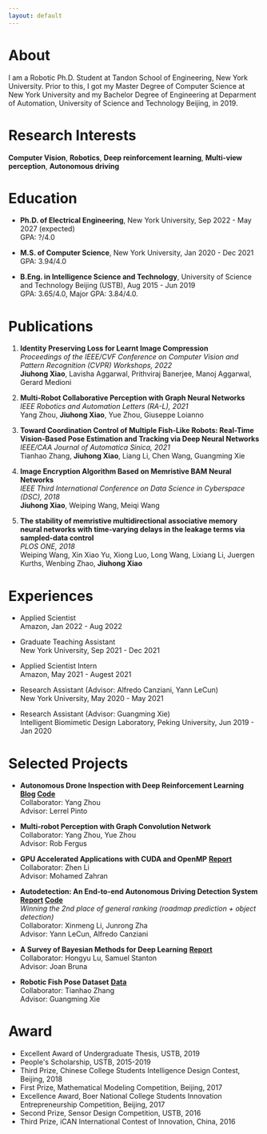 ```yaml
---
layout: default
---
```


# About		

I am a Robotic Ph.D. Student at Tandon School of Engineering, New York University. Prior to this, I got my Master Degree of Computer Science at New York University and my Bachelor Degree of Engineering at Deparment of Automation, University of Science and Technology Beijing, in 2019.

# Research Interests

**Computer Vision**, **Robotics**, **Deep reinforcement learning**, **Multi-view perception**, **Autonomous driving**

# Education

* **Ph.D. of Electrical Engineering**, New York University, Sep 2022 - May 2027 (expected)    
    GPA: ?/4.0

* **M.S. of Computer Science**, New York University, Jan 2020 - Dec 2021    
    GPA: 3.94/4.0

* **B.Eng. in Intelligence Science and Technology**, University of Science and Technology Beijing (USTB), Aug 2015 - Jun 2019    
    GPA: 3.65/4.0, Major GPA: 3.84/4.0.

# Publications

1. **Identity Preserving Loss for Learnt Image Compression**  
    *Proceedings of the IEEE/CVF Conference on Computer Vision and Pattern Recognition (CVPR) Workshops, 2022*  
    **Jiuhong Xiao**, Lavisha Aggarwal, Prithviraj Banerjee, Manoj Aggarwal, Gerard Medioni   

2. **Multi-Robot Collaborative Perception with Graph Neural Networks**  
    *IEEE Robotics and Automation Letters (RA-L), 2021*  
    Yang Zhou, **Jiuhong Xiao**, Yue Zhou, Giuseppe Loianno    

3. **Toward Coordination Control of Multiple Fish-Like Robots: Real-Time Vision-Based Pose Estimation and Tracking via Deep Neural Networks**  
    *IEEE/CAA Journal of Automatica Sinica, 2021*  
    Tianhao Zhang, **Jiuhong Xiao**, Liang Li, Chen Wang, Guangming Xie    

4. **Image Encryption Algorithm Based on Memristive BAM Neural Networks**  
    *IEEE Third International Conference on Data Science in Cyberspace (DSC), 2018*   
    **Jiuhong Xiao**, Weiping Wang, Meiqi Wang    

5. **The stability of memristive multidirectional associative memory neural networks with time-varying delays in the leakage terms via sampled-data control**   
    *PLOS ONE, 2018*   
    Weiping Wang, Xin Xiao Yu, Xiong Luo, Long Wang, Lixiang Li, Juergen Kurths, Wenbing Zhao, **Jiuhong Xiao**  

# Experiences

* Applied Scientist  
    Amazon, Jan 2022 - Aug 2022

* Graduate Teaching Assistant  
    New York University, Sep 2021 - Dec 2021

* Applied Scientist Intern  
    Amazon, May 2021 - Augest 2021

* Research Assistant (Advisor: Alfredo Canziani, Yann LeCun)  
    New York University, May 2020 - May 2021

* Research Assistant (Advisor: Guangming Xie)  
    Intelligent Biomimetic Design Laboratory, Peking University, Jun 2019 - Jan 2020

# Selected Projects
* **Autonomous Drone Inspection with Deep Reinforcement Learning**  **[Blog](https://yangzhou.blot.im/autonomous-drone-inspection-with-deep-reinforcement-learning)    [Code](https://github.com/xjh19971/Autonomous-Drone-Inspection-with-DRL)**  
    Collaborator: Yang Zhou  
    Advisor: Lerrel Pinto

* **Multi-robot Perception with Graph Convolution Network**  
    Collaborator: Yang Zhou, Yue Zhou    
    Advisor: Rob Fergus

* **GPU Accelerated Applications with CUDA and OpenMP**    **[Report](proj1.pdf)**  
    Collaborator: Zhen Li   
    Advisor: Mohamed Zahran
    
* **Autodetection: An End-to-end Autonomous Driving Detection System**    **[Report](Autodetection.pdf)    [Code](https://github.com/xjh19971/Autodetection)**  
    *Winning the 2nd place of general ranking (roadmap prediction + object detection)*  
    Collaborator: Xinmeng Li, Junrong Zha   
    Advisor: Yann LeCun, Alfredo Canziani

* **A Survey of Bayesian Methods for Deep Learning**    **[Report](csci_3003_bayesian_neural_nets.pdf)**   
    Collaborator: Hongyu Lu, Samuel Stanton   
    Advisor: Joan Bruna
    
* **Robotic Fish Pose Dataset**    **[Data](https://github.com/xjh19971/Robotic-Fish-Pose-Dataset)**  
    Collaborator: Tianhao Zhang   
    Advisor: Guangming Xie
    
# Award

* Excellent Award of Undergraduate Thesis, USTB, 2019
* People's Scholarship, USTB, 2015-2019
* Third Prize, Chinese College Students Intelligence Design Contest, Beijing, 2018
* First Prize, Mathematical Modeling Competition, Beijing, 2017
* Excellence Award, Boer National College Students Innovation Entrepreneurship Competition, Beijing, 2017
* Second Prize, Sensor Design Competition, USTB, 2016
* Third Prize, iCAN International Contest of Innovation, China, 2016